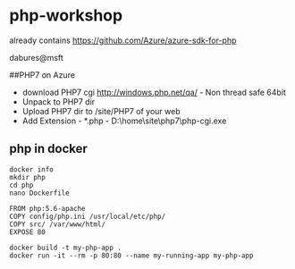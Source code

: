 # php-workshop
already contains https://github.com/Azure/azure-sdk-for-php

dabures@msft

##PHP7 on Azure
* download PHP7 cgi http://windows.php.net/qa/ - Non thread safe 64bit
* Unpack to PHP7 dir
* Upload PHP7 dir to /site/PHP7 of your web
* Add Extension - *.php - D:\home\site\php7\php-cgi.exe

## php in docker
```
docker info
mkdir php
cd php
nano Dockerfile
 
FROM php:5.6-apache
COPY config/php.ini /usr/local/etc/php/
COPY src/ /var/www/html/
EXPOSE 80

docker build -t my-php-app .
docker run -it --rm -p 80:80 --name my-running-app my-php-app
```
